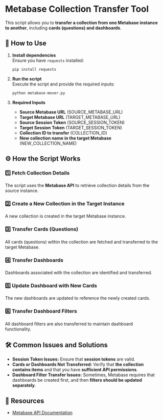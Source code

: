 # Metabase Collection Transfer Tool

This script allows you to **transfer a collection from one Metabase instance to another**, including **cards (questions) and dashboards**.

## 🚀 How to Use

1. **Install dependencies**  
   Ensure you have `requests` installed:
   ```sh
   pip install requests
   ```

2. **Run the script**  
   Execute the script and provide the required inputs:
   ```sh
   python metabase-mover.py
   ```

3. **Required Inputs**
   - **Source Metabase URL** (SOURCE_METABASE_URL)
   - **Target Metabase URL** (TARGET_METABASE_URL)
   - **Source Session Token** (SOURCE_SESSION_TOKEN)
   - **Target Session Token** (TARGET_SESSION_TOKEN)
   - **Collection ID to transfer** (COLLECTION_ID)
   - **New collection name in the target Metabase** (NEW_COLLECTION_NAME)

## ⚙️ How the Script Works

### 1️⃣ Fetch Collection Details
The script uses the **Metabase API** to retrieve collection details from the source instance.

### 2️⃣ Create a New Collection in the Target Instance
A new collection is created in the target Metabase instance.

### 3️⃣ Transfer Cards (Questions)
All cards (questions) within the collection are fetched and transferred to the target Metabase.

### 4️⃣ Transfer Dashboards
Dashboards associated with the collection are identified and transferred.

### 5️⃣ Update Dashboard with New Cards
The new dashboards are updated to reference the newly created cards.

### 6️⃣ Transfer Dashboard Filters
All dashboard filters are also transferred to maintain dashboard functionality.

## 🛠 Common Issues and Solutions

- **Session Token Issues:** Ensure that **session tokens** are valid.
- **Cards or Dashboards Not Transferred:** Verify that **the collection contains items** and that you have **sufficient API permissions**.
- **Dashboard Filter Transfer Issues:** Sometimes, Metabase requires that dashboards be created first, and then **filters should be updated separately**.

## 🔗 Resources
- [Metabase API Documentation](https://www.metabase.com/docs/latest/api-documentation.html)
